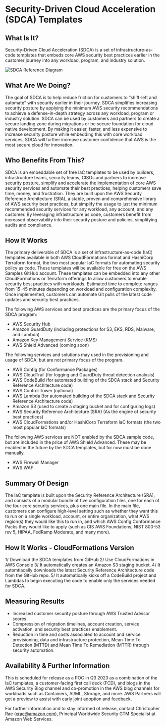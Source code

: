 # Security-Driven Cloud Acceleration (SDCA) Templates

## What Is It? 
Security-Driven Cloud Acceleration (SDCA) is a set of infrastructure-as-code templates that embeds core AWS security best practices earlier in the customer journey into any workload, program, and industry solution. 

![SDCA Reference Diagram](https://github.com/aws-samples/security-driven-cloud-acceleration/assets/5162627/c6157010-a63b-4cb4-ad9e-b86b844ba3c3)

## What Are We Doing?
The goal of SDCA is to help reduce friction for customers to “shift-left and automate” with security earlier in their journey. SDCA simplifies increasing security posture by applying the minimum AWS security recommendations to achieve a defense-in-depth strategy across any workload, program or industry solution. SDCA can be used by customers and partners to create a secure landing zone during migrations or be secure foundation for cloud native development. By making it easier, faster, and less expensive to increase security posture while embedding this with core workload services, SDCA will further increase customer confidence that AWS is the most secure cloud for innovation. 

## Who Benefits From This?
SDCA is an embeddable set of free IaC templates to be used by builders, infrastructure teams, security teams, CISOs and partners to increase security posture, simplify and accelerate the implementation of core AWS security services and automate their best practices, helping customers save time, money, and frustration. They are built upon the AWS Security Reference Architecture (SRA), a stable, proven and comprehensive library of AWS security best practices, but simplify the usage to just the minimum recommended security services for any workload, any account, and any customer. By leveraging infrastructure as code, customers benefit from increased observability into their security posture and policies, simplifying audits and compliance.

## How It Works
The primary deliverable of SDCA is a set of infrastructure-as-code (IaC) templates available in both AWS CloudFormations format and HashiCorp Terraform format, the two most popular IaC formats for automating security policy as code. These templates will be available for free on the AWS Samples GitHub account. These templates can be embedded into any other CloudFormations or Terraform offerings to allow customers to enable security best practices with workloads. Estimated time to complete ranges from 15-45 minutes depending on workload and configuration complexity. Once implemented, customers can automate Git pulls of the latest code updates and security best practices. 

The following AWS services and best practices are the primary focus of the SDCA program:
* AWS Security Hub
* Amazon GuardDuty (including protections for S3, EKS, RDS, Malware, and Lambda) 
* Amazon Key Management Service (KMS)
* AWS Shield Advanced (coming soon)

The following services and solutions may used in the provisioning and usage of SDCA, but are not primary focus of the program. 
* AWS Config (for Conformance Packages)
* AWS CloudTrail (for logging and GuardDuty threat detection analysis)
* AWS CodeBuild (for automated building of the SDCA stack and Security Reference Architecture code) 
* AWS Control Tower (optional)
* AWS Lambda (for automated building of the SDCA stack and Security Reference Architecture code)
* Amazon S3 (used to create a staging bucket and for configuring logs)
* AWS Security Reference Architecture (SRA) (As the engine of security best practices)
* AWS CloudFormations and/or HashiCorp Terraform IaC formats (the two most popular IaC formats)

The following AWS services are NOT enabled by the SDCA sample code, but are included in the price of AWS Shield Advanced. These may be enabled in the future by the SDCA templates, but for now must be done manually. 
* AWS Firewall Manager
* AWS WAF

## Summary Of Design
The IaC template is built upon the Security Reference Architecture (SRA), and consists of a modular bundle of five configuration files, one for each of the four core security services, plus one main file. In the main file, customers can configure high-level setting such as whether they want this to run on a single workload, account, or entire organization, what AWS region(s) they would like this to run in, and which AWS Config Conformance Packs they would like to apply (such as CIS AWS Foundations, NIST 800-53 rev 5, HIPAA, FedRamp Moderate, and many more). 

## How It Works - CloudFormations Version
1/ Download the SDCA templates from GitHub
2/ Use CloudFormations in AWS Console
3/ It automatically creates an Amazon S3 staging bucket.
4/ It automtiacally downloads the latest Security Reference Architecture code from the GitHub repo. 
5/ It automatically kicks off a CodeBuild project and Lambdas to begin executing the code to enable only the services needed for SDCA. 

## Measuring Results
* Increased customer security posture through AWS Trusted Advisor scores. 
* Compression of migration timelines, account creation, service activation, and security best practices enablement. 
* Reduction in time and costs associated to account and service provisioning, data and infrastructure protection, Mean Time To Detection (MTTD) and Mean Time To Remediation (MTTR) through security automation.
   
## Availability & Further Information
This is scheduled for release as a POC in Q3 2023 as a combination of the IaC templates, a customer-facing first call deck (FCD), and blogs in the AWS Security Blog channel and co-promotion in the AWS blog channels for workloads such as Containers, AI/ML, Storage, and more. AWS Partners will get a preview to assist with early joint adoption and feedback. 

For further information and to stay informed of release, contact Christopher Rae (xrae@amazon.com), Principal Worldwide Security GTM Specialist at Amazon Web Services. 





